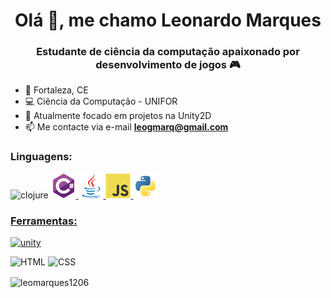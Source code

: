 <h1 align="center">Olá 👋, me chamo Leonardo Marques</h1>
<h3 align="center">Estudante de ciência da computação apaixonado por desenvolvimento de jogos 🎮</h3>

- 🌴 Fortaleza, CE
- 💻 Ciência da Computação - UNIFOR
- 🎯 Atualmente focado em projetos na Unity2D
- 📫 Me contacte via e-mail **leogmarq@gmail.com**

<p align="left">
</p>
<h3 align="left">Linguagens:</h3>
<p align="left"> <img src="https://upload.wikimedia.org/wikipedia/commons/5/5d/Clojure_logo.svg" alt="clojure" width="40" height="40"/> </a> <a href="https://www.w3schools.com/cs/" target="_blank" rel="noreferrer"> <img src="https://raw.githubusercontent.com/devicons/devicon/master/icons/csharp/csharp-original.svg" alt="csharp" width="40" height="40"/> </a> <a href="https://www.w3schools.com/css/" target="_blank" rel="noreferrer"> <img
src="https://raw.githubusercontent.com/devicons/devicon/master/icons/java/java-original.svg" alt="java" width="40" height="40"/> </a> <a href="https://developer.mozilla.org/en-US/docs/Web/JavaScript" target="_blank" rel="noreferrer"> <img src="https://raw.githubusercontent.com/devicons/devicon/master/icons/javascript/javascript-original.svg" alt="javascript" width="40" height="40"/> </a> <a href="https://www.mongodb.com/" target="_blank" rel="noreferrer"> <img src="https://raw.githubusercontent.com/devicons/devicon/master/icons/python/python-original.svg" alt="python" width="40" height="40"/> </a> <a href="https://unity.com/" target="_blank" rel="noreferrer"> 
<h3 align="left">Ferramentas:</h3>
<img src="https://www.vectorlogo.zone/logos/unity3d/unity3d-icon.svg" alt="unity" width="40" height="40"/> </a> </p>
<img src="https://www.vectorlogo.zone/logos/html/html-icon.svg" alt="HTML" width="40" height="40"/>
<img src="https://www.vectorlogo.zone/logos/css/css-icon.svg" alt="CSS" width="40" height="40"/>



<p><img align="center" src="https://github-readme-stats.vercel.app/api/top-langs?username=leomarques1206&show_icons=true&locale=en&layout=compact" alt="leomarques1206" /></p>
